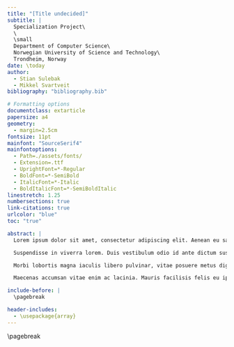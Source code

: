 ```yaml
---
title: "[Title undecided]"
subtitle: |
  Specialization Project\
  \
  \small
  Department of Computer Science\
  Norwegian University of Science and Technology\
  Trondheim, Norway
date: \today
author:
  - Stian Sulebak
  - Mikkel Svartveit
bibliography: "bibliography.bib"

# Formatting options
documentclass: extarticle
papersize: a4
geometry:
  - margin=2.5cm
fontsize: 11pt
mainfont: "SourceSerif4"
mainfontoptions:
  - Path=./assets/fonts/
  - Extension=.ttf
  - UprightFont=*-Regular
  - BoldFont=*-SemiBold
  - ItalicFont=*-Italic
  - BoldItalicFont=*-SemiBoldItalic
linestretch: 1.25
numbersections: true
link-citations: true
urlcolor: "blue"
toc: "true"

abstract: |
  Lorem ipsum dolor sit amet, consectetur adipiscing elit. Aenean eu sagittis nisl. Duis vitae maximus libero. In hac habitasse platea dictumst. Vivamus ac fermentum libero. Curabitur aliquet lorem tincidunt, consequat nisl sed, ultricies nisi. Vivamus fermentum blandit dui, ac vehicula tellus mattis at. Nullam bibendum, neque ut efficitur posuere, nibh lorem molestie ex, vitae fermentum turpis ante id tellus. Phasellus ullamcorper lectus ipsum, nec volutpat urna fermentum at.

  Suspendisse in viverra lorem. Duis vestibulum odio id ante dictum suscipit. Nulla ut nisl ultrices, lobortis tortor vitae, egestas nisl. Mauris fringilla nulla purus, sit amet posuere metus dignissim nec. Aliquam nec velit a libero finibus dictum sit amet eget tellus. In lobortis euismod fermentum. Nullam nec iaculis neque, a dictum ipsum. Ut non scelerisque quam. In dapibus felis gravida eros dictum, eget porta urna sodales.

  Morbi lobortis magna iaculis libero pulvinar, vitae posuere metus dignissim. Aliquam erat volutpat. Nam ultricies ac dui id pulvinar. Cras quis eros maximus, sagittis urna vitae, auctor justo. Sed justo tellus, malesuada scelerisque porttitor id, vehicula eu elit. Proin egestas lacus at dignissim vestibulum. Ut vitae nulla scelerisque, gravida enim sed, accumsan ipsum. Donec porta faucibus purus eu consequat. Sed ac felis in dui pretium auctor vel eget magna. Morbi semper massa nunc, non fringilla enim tincidunt et.

  Maecenas accumsan vitae enim ac lacinia. Mauris facilisis felis eu ipsum gravida, tempor rhoncus libero placerat. Lorem ipsum dolor sit amet, consectetur adipiscing elit. Sed ac tempus est, at sodales orci. Integer semper id mi a euismod. Duis.

include-before: |
  \pagebreak

header-includes:
  - \usepackage{array}
---
```


\pagebreak
